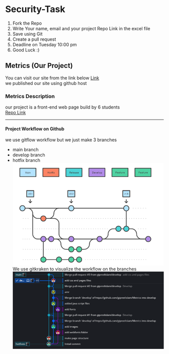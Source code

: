 # Security-Task
1. Fork the Repo
2. Write Your name, email and your project Repo Link in the excel file
3. Save using Git
4. Create a pull request
5. Deadline on Tuesday 10:00 pm
6. Good Luck :)

## Metrics (Our Project)
You can visit our site from the link below
[Link](https://gipreelislam.github.io/Metrics/)<br>
we published our site using github host

### Metrics Description
our project is a front-end web page build by 6 students <br>
[Repo Link](https://github.com/gipreelislam/Metrics.git)
____
#### Project Workflow on Github
we use gitflow workflow but we just make 3 branches
- main branch
- develop branch
- hotfix branch
<br>![Gitflow](resources/gitflow.jpg)<br>
We use gitkraken to visualize the workflow on the branches<br>
![Gitkraken](resources/gitkraken.jpg)

